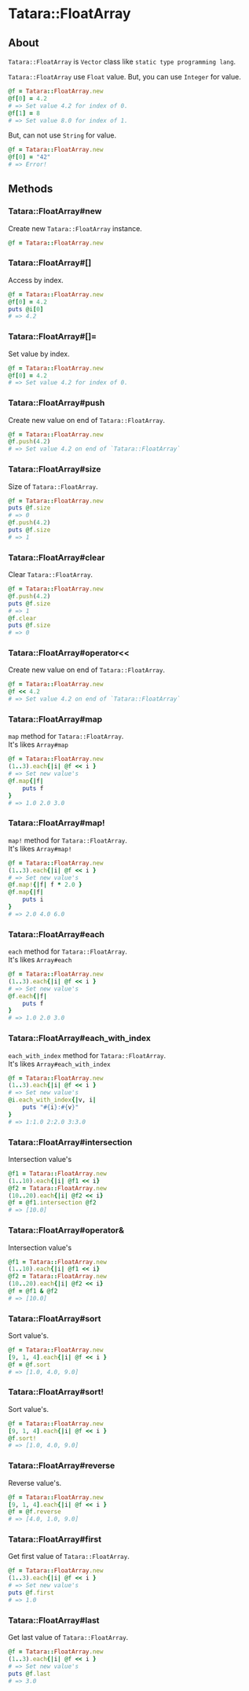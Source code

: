 # Tatara::FloatArray
## About

`Tatara::FloatArray` is `Vector` class like `static type programming lang`.

`Tatara::FloatArray` use `Float` value.
But, you can use `Integer` for value.

```ruby
@f = Tatara::FloatArray.new
@f[0] = 4.2
# => Set value 4.2 for index of 0.
@f[1] = 8
# => Set value 8.0 for index of 1.
```

But, can not use `String` for value.

```ruby
@f = Tatara::FloatArray.new
@f[0] = "42"
# => Error!
```

## Methods
### Tatara::FloatArray#new

Create new `Tatara::FloatArray` instance.

```ruby
@f = Tatara::FloatArray.new
```

### Tatara::FloatArray#\[\]

Access by index.

```ruby
@f = Tatara::FloatArray.new
@f[0] = 4.2
puts @i[0]
# => 4.2
```

### Tatara::FloatArray#\[\]=

Set value by index.

```ruby
@f = Tatara::FloatArray.new
@f[0] = 4.2
# => Set value 4.2 for index of 0.
```

### Tatara::FloatArray#push

Create new value on end of `Tatara::FloatArray`.

```ruby
@f = Tatara::FloatArray.new
@f.push(4.2)
# => Set value 4.2 on end of `Tatara::FloatArray`
```

### Tatara::FloatArray#size

Size of `Tatara::FloatArray`.

```ruby
@f = Tatara::FloatArray.new
puts @f.size
# => 0
@f.push(4.2)
puts @f.size
# => 1
```

### Tatara::FloatArray#clear

Clear `Tatara::FloatArray`.

```ruby
@f = Tatara::FloatArray.new
@f.push(4.2)
puts @f.size
# => 1
@f.clear
puts @f.size
# => 0
```

### Tatara::FloatArray#operator<<

Create new value on end of `Tatara::FloatArray`.

```ruby
@f = Tatara::FloatArray.new
@f << 4.2
# => Set value 4.2 on end of `Tatara::FloatArray`
```

### Tatara::FloatArray#map

`map` method for `Tatara::FloatArray`.  
It's likes `Array#map`

```ruby
@f = Tatara::FloatArray.new
(1..3).each{|i| @f << i }
# => Set new value's
@f.map{|f|
    puts f
}
# => 1.0 2.0 3.0
```

### Tatara::FloatArray#map!

`map!` method for `Tatara::FloatArray`.  
It's likes `Array#map!`

```ruby
@f = Tatara::FloatArray.new
(1..3).each{|i| @f << i }
# => Set new value's
@f.map!{|f| f * 2.0 }
@f.map{|f|
    puts i
}
# => 2.0 4.0 6.0
```

### Tatara::FloatArray#each

`each` method for `Tatara::FloatArray`.  
It's likes `Array#each`

```ruby
@f = Tatara::FloatArray.new
(1..3).each{|i| @f << i }
# => Set new value's
@f.each{|f|
    puts f
}
# => 1.0 2.0 3.0
```

### Tatara::FloatArray#each_with_index

`each_with_index` method for `Tatara::FloatArray`.  
It's likes `Array#each_with_index`

```ruby
@f = Tatara::FloatArray.new
(1..3).each{|i| @f << i }
# => Set new value's
@i.each_with_index{|v, i|
    puts "#{i}:#{v}"
}
# => 1:1.0 2:2.0 3:3.0
```

### Tatara::FloatArray#intersection

Intersection value's

```ruby
@f1 = Tatara::FloatArray.new
(1..10).each{|i| @f1 << i}
@f2 = Tatara::FloatArray.new
(10..20).each{|i| @f2 << i}
@f = @f1.intersection @f2
# => [10.0]
```

### Tatara::FloatArray#operator&

Intersection value's

```ruby
@f1 = Tatara::FloatArray.new
(1..10).each{|i| @f1 << i}
@f2 = Tatara::FloatArray.new
(10..20).each{|i| @f2 << i}
@f = @f1 & @f2
# => [10.0]
```

### Tatara::FloatArray#sort

Sort value's.

```ruby
@f = Tatara::FloatArray.new
[9, 1, 4].each{|i| @f << i }
@f = @f.sort
# => [1.0, 4.0, 9.0]
```

### Tatara::FloatArray#sort!

Sort value's.

```ruby
@f = Tatara::FloatArray.new
[9, 1, 4].each{|i| @f << i }
@f.sort!
# => [1.0, 4.0, 9.0]
```


### Tatara::FloatArray#reverse

Reverse value's.

```ruby
@f = Tatara::FloatArray.new
[9, 1, 4].each{|i| @f << i }
@f = @f.reverse
# => [4.0, 1.0, 9.0]
```

### Tatara::FloatArray#first

Get first value of `Tatara::FloatArray`.

```ruby
@f = Tatara::FloatArray.new
(1..3).each{|i| @f << i }
# => Set new value's
puts @f.first
# => 1.0
```

### Tatara::FloatArray#last

Get last value of `Tatara::FloatArray`.

```ruby
@f = Tatara::FloatArray.new
(1..3).each{|i| @f << i }
# => Set new value's
puts @f.last
# => 3.0
```